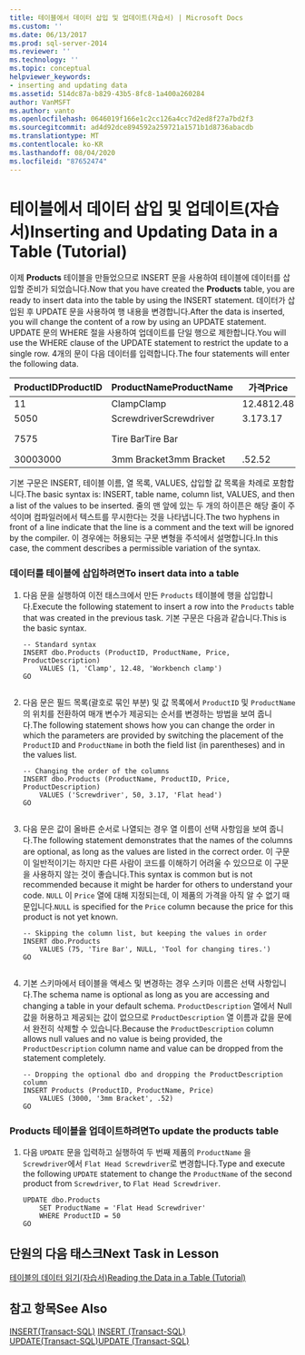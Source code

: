 ```yaml
---
title: 테이블에서 데이터 삽입 및 업데이트(자습서) | Microsoft Docs
ms.custom: ''
ms.date: 06/13/2017
ms.prod: sql-server-2014
ms.reviewer: ''
ms.technology: ''
ms.topic: conceptual
helpviewer_keywords:
- inserting and updating data
ms.assetid: 514dc87a-b829-43b5-8fc8-1a400a260284
author: VanMSFT
ms.author: vanto
ms.openlocfilehash: 0646019f166e1c2cc126a4cc7d2ed8f27a7bd2f3
ms.sourcegitcommit: ad4d92dce894592a259721a1571b1d8736abacdb
ms.translationtype: MT
ms.contentlocale: ko-KR
ms.lasthandoff: 08/04/2020
ms.locfileid: "87652474"
---
```

# <a name="inserting-and-updating-data-in-a-table-tutorial"></a><span data-ttu-id="c961c-102">테이블에서 데이터 삽입 및 업데이트(자습서)</span><span class="sxs-lookup"><span data-stu-id="c961c-102">Inserting and Updating Data in a Table (Tutorial)</span></span>
  <span data-ttu-id="c961c-103">이제 **Products** 테이블을 만들었으므로 INSERT 문을 사용하여 테이블에 데이터를 삽입할 준비가 되었습니다.</span><span class="sxs-lookup"><span data-stu-id="c961c-103">Now that you have created the **Products** table, you are ready to insert data into the table by using the INSERT statement.</span></span> <span data-ttu-id="c961c-104">데이터가 삽입된 후 UPDATE 문을 사용하여 행 내용을 변경합니다.</span><span class="sxs-lookup"><span data-stu-id="c961c-104">After the data is inserted, you will change the content of a row by using an UPDATE statement.</span></span> <span data-ttu-id="c961c-105">UPDATE 문의 WHERE 절을 사용하여 업데이트를 단일 행으로 제한합니다.</span><span class="sxs-lookup"><span data-stu-id="c961c-105">You will use the WHERE clause of the UPDATE statement to restrict the update to a single row.</span></span> <span data-ttu-id="c961c-106">4개의 문이 다음 데이터를 입력합니다.</span><span class="sxs-lookup"><span data-stu-id="c961c-106">The four statements will enter the following data.</span></span>  
  
|<span data-ttu-id="c961c-107">ProductID</span><span class="sxs-lookup"><span data-stu-id="c961c-107">ProductID</span></span>|<span data-ttu-id="c961c-108">ProductName</span><span class="sxs-lookup"><span data-stu-id="c961c-108">ProductName</span></span>|<span data-ttu-id="c961c-109">가격</span><span class="sxs-lookup"><span data-stu-id="c961c-109">Price</span></span>|<span data-ttu-id="c961c-110">ProductDescription</span><span class="sxs-lookup"><span data-stu-id="c961c-110">ProductDescription</span></span>|  
|---------------|-----------------|-----------|------------------------|  
|<span data-ttu-id="c961c-111">1</span><span class="sxs-lookup"><span data-stu-id="c961c-111">1</span></span>|<span data-ttu-id="c961c-112">Clamp</span><span class="sxs-lookup"><span data-stu-id="c961c-112">Clamp</span></span>|<span data-ttu-id="c961c-113">12.48</span><span class="sxs-lookup"><span data-stu-id="c961c-113">12.48</span></span>|<span data-ttu-id="c961c-114">Workbench clamp</span><span class="sxs-lookup"><span data-stu-id="c961c-114">Workbench clamp</span></span>|  
|<span data-ttu-id="c961c-115">50</span><span class="sxs-lookup"><span data-stu-id="c961c-115">50</span></span>|<span data-ttu-id="c961c-116">Screwdriver</span><span class="sxs-lookup"><span data-stu-id="c961c-116">Screwdriver</span></span>|<span data-ttu-id="c961c-117">3.17</span><span class="sxs-lookup"><span data-stu-id="c961c-117">3.17</span></span>|<span data-ttu-id="c961c-118">Flat head</span><span class="sxs-lookup"><span data-stu-id="c961c-118">Flat head</span></span>|  
|<span data-ttu-id="c961c-119">75</span><span class="sxs-lookup"><span data-stu-id="c961c-119">75</span></span>|<span data-ttu-id="c961c-120">Tire Bar</span><span class="sxs-lookup"><span data-stu-id="c961c-120">Tire Bar</span></span>||<span data-ttu-id="c961c-121">Tool for changing tires.</span><span class="sxs-lookup"><span data-stu-id="c961c-121">Tool for changing tires.</span></span>|  
|<span data-ttu-id="c961c-122">3000</span><span class="sxs-lookup"><span data-stu-id="c961c-122">3000</span></span>|<span data-ttu-id="c961c-123">3mm Bracket</span><span class="sxs-lookup"><span data-stu-id="c961c-123">3mm Bracket</span></span>|<span data-ttu-id="c961c-124">.52</span><span class="sxs-lookup"><span data-stu-id="c961c-124">.52</span></span>||  
  
 <span data-ttu-id="c961c-125">기본 구문은 INSERT, 테이블 이름, 열 목록, VALUES, 삽입할 값 목록을 차례로 포함합니다.</span><span class="sxs-lookup"><span data-stu-id="c961c-125">The basic syntax is: INSERT, table name, column list, VALUES, and then a list of the values to be inserted.</span></span> <span data-ttu-id="c961c-126">줄의 맨 앞에 있는 두 개의 하이픈은 해당 줄이 주석이며 컴파일러에서 텍스트를 무시한다는 것을 나타냅니다.</span><span class="sxs-lookup"><span data-stu-id="c961c-126">The two hyphens in front of a line indicate that the line is a comment and the text will be ignored by the compiler.</span></span> <span data-ttu-id="c961c-127">이 경우에는 허용되는 구문 변형을 주석에서 설명합니다.</span><span class="sxs-lookup"><span data-stu-id="c961c-127">In this case, the comment describes a permissible variation of the syntax.</span></span>  
  
### <a name="to-insert-data-into-a-table"></a><span data-ttu-id="c961c-128">데이터를 테이블에 삽입하려면</span><span class="sxs-lookup"><span data-stu-id="c961c-128">To insert data into a table</span></span>  
  
1.  <span data-ttu-id="c961c-129">다음 문을 실행하여 이전 태스크에서 만든 `Products` 테이블에 행을 삽입합니다.</span><span class="sxs-lookup"><span data-stu-id="c961c-129">Execute the following statement to insert a row into the `Products` table that was created in the previous task.</span></span> <span data-ttu-id="c961c-130">기본 구문은 다음과 같습니다.</span><span class="sxs-lookup"><span data-stu-id="c961c-130">This is the basic syntax.</span></span>  
  
    ```  
    -- Standard syntax  
    INSERT dbo.Products (ProductID, ProductName, Price, ProductDescription)  
        VALUES (1, 'Clamp', 12.48, 'Workbench clamp')  
    GO  
  
    ```  
  
2.  <span data-ttu-id="c961c-131">다음 문은 필드 목록(괄호로 묶인 부분) 및 값 목록에서 `ProductID` 및 `ProductName` 의 위치를 전환하여 매개 변수가 제공되는 순서를 변경하는 방법을 보여 줍니다.</span><span class="sxs-lookup"><span data-stu-id="c961c-131">The following statement shows how you can change the order in which the parameters are provided by switching the placement of the `ProductID` and `ProductName` in both the field list (in parentheses) and in the values list.</span></span>  
  
    ```  
    -- Changing the order of the columns  
    INSERT dbo.Products (ProductName, ProductID, Price, ProductDescription)  
        VALUES ('Screwdriver', 50, 3.17, 'Flat head')  
    GO  
  
    ```  
  
3.  <span data-ttu-id="c961c-132">다음 문은 값이 올바른 순서로 나열되는 경우 열 이름이 선택 사항임을 보여 줍니다.</span><span class="sxs-lookup"><span data-stu-id="c961c-132">The following statement demonstrates that the names of the columns are optional, as long as the values are listed in the correct order.</span></span> <span data-ttu-id="c961c-133">이 구문이 일반적이기는 하지만 다른 사람이 코드를 이해하기 어려울 수 있으므로 이 구문을 사용하지 않는 것이 좋습니다.</span><span class="sxs-lookup"><span data-stu-id="c961c-133">This syntax is common but is not recommended because it might be harder for others to understand your code.</span></span> <span data-ttu-id="c961c-134">`NULL` 이 `Price` 열에 대해 지정되는데, 이 제품의 가격을 아직 알 수 없기 때문입니다.</span><span class="sxs-lookup"><span data-stu-id="c961c-134">`NULL` is specified for the `Price` column because the price for this product is not yet known.</span></span>  
  
    ```  
    -- Skipping the column list, but keeping the values in order  
    INSERT dbo.Products  
        VALUES (75, 'Tire Bar', NULL, 'Tool for changing tires.')  
    GO  
  
    ```  
  
4.  <span data-ttu-id="c961c-135">기본 스키마에서 테이블을 액세스 및 변경하는 경우 스키마 이름은 선택 사항입니다.</span><span class="sxs-lookup"><span data-stu-id="c961c-135">The schema name is optional as long as you are accessing and changing a table in your default schema.</span></span> <span data-ttu-id="c961c-136">`ProductDescription` 열에서 Null 값을 허용하고 제공되는 값이 없으므로 `ProductDescription` 열 이름과 값을 문에서 완전히 삭제할 수 있습니다.</span><span class="sxs-lookup"><span data-stu-id="c961c-136">Because the `ProductDescription` column allows null values and no value is being provided, the `ProductDescription` column name and value can be dropped from the statement completely.</span></span>  
  
    ```  
    -- Dropping the optional dbo and dropping the ProductDescription column  
    INSERT Products (ProductID, ProductName, Price)  
        VALUES (3000, '3mm Bracket', .52)  
    GO  
    ```  
  
### <a name="to-update-the-products-table"></a><span data-ttu-id="c961c-137">Products 테이블을 업데이트하려면</span><span class="sxs-lookup"><span data-stu-id="c961c-137">To update the products table</span></span>  
  
1.  <span data-ttu-id="c961c-138">다음 `UPDATE` 문을 입력하고 실행하여 두 번째 제품의 `ProductName` 을 `Screwdriver`에서 `Flat Head Screwdriver`로 변경합니다.</span><span class="sxs-lookup"><span data-stu-id="c961c-138">Type and execute the following `UPDATE` statement to change the `ProductName` of the second product from `Screwdriver`, to `Flat Head Screwdriver`.</span></span>  
  
    ```  
    UPDATE dbo.Products  
        SET ProductName = 'Flat Head Screwdriver'  
        WHERE ProductID = 50  
    GO  
    ```  
  
## <a name="next-task-in-lesson"></a><span data-ttu-id="c961c-139">단원의 다음 태스크</span><span class="sxs-lookup"><span data-stu-id="c961c-139">Next Task in Lesson</span></span>  
 [<span data-ttu-id="c961c-140">테이블의 데이터 읽기&#40;자습서&#41;</span><span class="sxs-lookup"><span data-stu-id="c961c-140">Reading the Data in a Table &#40;Tutorial&#41;</span></span>](lesson-1-4-reading-the-data-in-a-table.md)  
  
## <a name="see-also"></a><span data-ttu-id="c961c-141">참고 항목</span><span class="sxs-lookup"><span data-stu-id="c961c-141">See Also</span></span>  
 <span data-ttu-id="c961c-142">[INSERT&#40;Transact-SQL&#41;](/sql/t-sql/statements/insert-transact-sql) </span><span class="sxs-lookup"><span data-stu-id="c961c-142">[INSERT &#40;Transact-SQL&#41;](/sql/t-sql/statements/insert-transact-sql) </span></span>  
 [<span data-ttu-id="c961c-143">UPDATE&#40;Transact-SQL&#41;</span><span class="sxs-lookup"><span data-stu-id="c961c-143">UPDATE &#40;Transact-SQL&#41;</span></span>](/sql/t-sql/queries/update-transact-sql)  
  
  
